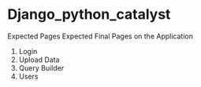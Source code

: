 # Django_python_catalyst

Expected Pages
Expected Final Pages on the Application
1. Login
2. Upload Data
3. Query Builder
4. Users
